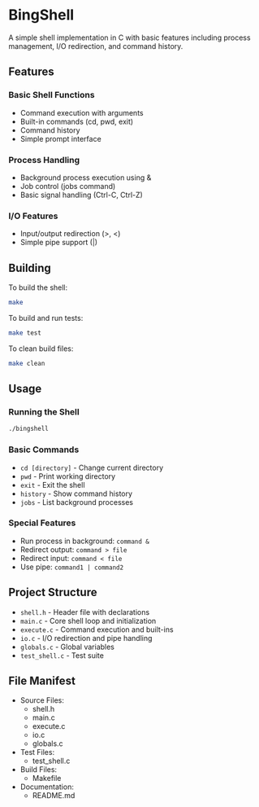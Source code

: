 # BingShell

A simple shell implementation in C with basic features including process management, I/O redirection, and command history.

## Features

### Basic Shell Functions
- Command execution with arguments
- Built-in commands (cd, pwd, exit)
- Command history
- Simple prompt interface

### Process Handling
- Background process execution using &
- Job control (jobs command)
- Basic signal handling (Ctrl-C, Ctrl-Z)

### I/O Features
- Input/output redirection (>, <)
- Simple pipe support (|)

## Building

To build the shell:
```bash
make
```

To build and run tests:
```bash
make test
```

To clean build files:
```bash
make clean
```

## Usage

### Running the Shell
```bash
./bingshell
```

### Basic Commands
- `cd [directory]` - Change current directory
- `pwd` - Print working directory
- `exit` - Exit the shell
- `history` - Show command history
- `jobs` - List background processes

### Special Features
- Run process in background: `command &`
- Redirect output: `command > file`
- Redirect input: `command < file`
- Use pipe: `command1 | command2`

## Project Structure
- `shell.h` - Header file with declarations
- `main.c` - Core shell loop and initialization
- `execute.c` - Command execution and built-ins
- `io.c` - I/O redirection and pipe handling
- `globals.c` - Global variables
- `test_shell.c` - Test suite

## File Manifest
- Source Files:
  - shell.h
  - main.c
  - execute.c
  - io.c
  - globals.c
- Test Files:
  - test_shell.c
- Build Files:
  - Makefile
- Documentation:
  - README.md
